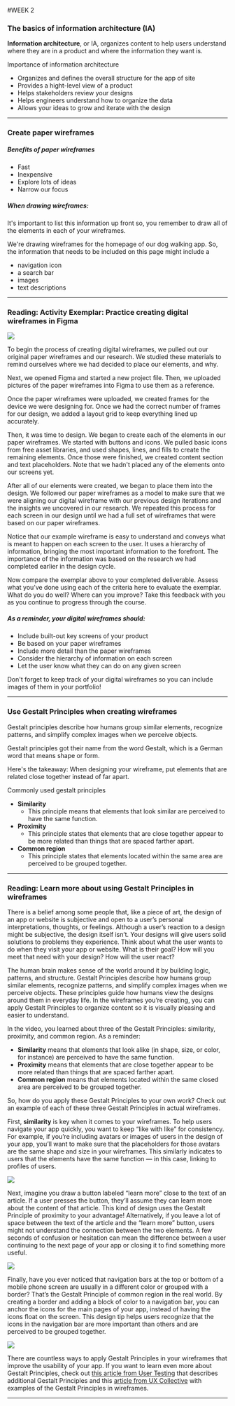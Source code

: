 #WEEK 2

### The basics of information architecture (IA)

**Information architecture**, or IA, organizes content to help users understand where they are in a product and where the information they want is.

Importance of information architecture 
- Organizes and defines the overall structure for the app of site 
- Provides a hight-level view of a product 
- Helps stakeholders review your designs 
- Helps engineers understand how to organize the data 
- Allows your ideas to grow and iterate with the design 

---

### Create paper wireframes

##### Benefits of paper wireframes 
- Fast 
- Inexpensive 
- Explore lots of ideas 
- Narrow our focus 

##### When drawing wireframes:

It's important to list this information up front so, you remember to draw all of the elements in each of your wireframes. 

We're drawing wireframes for the homepage of our dog walking app. So, the information that needs to be included on this page might include a 
- navigation icon
- a search bar
- images
- text descriptions

---

### Reading: Activity Exemplar: Practice creating digital wireframes in Figma

![](week2images/1.png)

To begin the process of creating digital wireframes, we pulled out our original paper wireframes and our research. We studied these materials to remind ourselves where we had decided to place our elements, and why.

Next, we opened Figma and started a new project file. Then, we uploaded pictures of the paper wireframes into Figma to use them as a reference. 

Once the paper wireframes were uploaded, we created frames for the device we were designing for. Once we had the correct number of frames for our design, we added a layout grid to keep everything lined up accurately. 

Then, it was time to design. We began to create each of the elements in our paper wireframes. We started with buttons and icons. We pulled basic icons from free asset libraries, and used shapes, lines, and fills to create the remaining elements. Once those were finished, we created content section and text placeholders. Note that we hadn't placed any of the elements onto our screens yet. 

After all of our elements were created, we began to place them into the design. We followed our paper wireframes as a model to make sure that we were aligning our digital wireframe with our previous design iterations and the insights we uncovered in our research. We repeated this process for each screen in our design until we had a full set of wireframes that were based on our paper wireframes. 

Notice that our example wireframe is easy to understand and conveys what is meant to happen on each screen to the user. It uses a hierarchy of information, bringing the most important information to the forefront. The importance of the information was based on the research we had completed earlier in the design cycle.  

Now compare the exemplar above to your completed deliverable. Assess what you’ve done using each of the criteria here to evaluate the exemplar. What do you do well? Where can you improve? Take this feedback with you as you continue to progress through the course. 

##### As a reminder, your digital wireframes should:

- Include built-out key screens of your product
- Be based on your paper wireframes
- Include more detail than the paper wireframes
- Consider the hierarchy of information on each screen
- Let the user know what they can do on any given screen

Don't forget to keep track of your digital wireframes so you can include images of them in your portfolio!

---

### Use Gestalt Principles when creating wireframes

Gestalt principles describe how humans group similar elements, recognize patterns, and simplify complex images when we perceive objects.

Gestalt principles got their name from the word Gestalt, which is a German word that means shape or form.

Here's the takeaway: When designing your wireframe, put elements that are related close together instead of far apart.

Commonly used gestalt principles 
- **Similarity** 
    - This principle means that elements that look similar are perceived to have the same function.
- **Proximity** 
    - This principle states that elements that are close together appear to be more related than things that are spaced farther apart.
- **Common region** 
    - This principle states that elements located within the same area are perceived to be grouped together.

 ---

 ### Reading: Learn more about using Gestalt Principles in wireframes

There is a belief among some people that, like a piece of art, the design of an app or website is subjective and open to a user’s personal interpretations, thoughts, or feelings. Although a user’s reaction to a design might be subjective, the design itself isn’t. Your designs will give users solid solutions to problems they experience. Think about what the user wants to do when they visit your app or website. What is their goal? How will you meet that need with your design? How will the user react? 

The human brain makes sense of the world around it by building logic, patterns, and structure. Gestalt Principles describe how humans group similar elements, recognize patterns, and simplify complex images when we perceive objects. These principles guide how humans view the designs around them in everyday life. In the wireframes you’re creating, you can apply Gestalt Principles to organize content so it is visually pleasing and easier to understand.

In the video, you learned about three of the Gestalt Principles: similarity, proximity, and common region. As a reminder: 

- **Similarity** means that elements that look alike (in shape, size, or color, for instance) are perceived to have the same function. 
- **Proximity** means that elements that are close together appear to be more related than things that are spaced farther apart.  
- **Common region** means that elements located within the same closed area are perceived to be grouped together.

So, how do you apply these Gestalt Principles to your own work? Check out an example of each of these three Gestalt Principles in actual wireframes. 

First, **similarity** is key when it comes to your wireframes. To help users navigate your app quickly, you want to keep “like with like” for consistency. For example, if you’re including avatars or images of users in the design of your app, you’ll want to make sure that the placeholders for those avatars are the same shape and size in your wireframes. This similarly indicates to users that the elements have the same function — in this case, linking to profiles of users.   

![](week2images/2.png)

Next, imagine you draw a button labeled “learn more” close to the text of an article. If a user presses the button, they’ll assume they can learn more about the content of that article. This kind of design uses the Gestalt Principle of proximity to your advantage! Alternatively, if you leave a lot of space between the text of the article and the “learn more” button, users might not understand the connection between the two elements. A few seconds of confusion or hesitation can mean the difference between a user continuing to the next page of your app or closing it to find something more useful.

![](week2images/3.png)

Finally, have you ever noticed that navigation bars at the top or bottom of a mobile phone screen are usually in a different color or grouped with a border? That’s the Gestalt Principle of common region in the real world. By creating a border and adding a block of color to a navigation bar, you can anchor the icons for the main pages of your app, instead of having the icons float on the screen. This design tip helps users recognize that the icons in the navigation bar are more important than others and are perceived to be grouped together.

![](week2images/4.png)

There are countless ways to apply Gestalt Principles in your wireframes that improve the usability of your app. If you want to learn even more about Gestalt Principles, check out [this article from User Testing](https://www.usertesting.com/blog/gestalt-principles) that describes additional Gestalt Principles and this [article from UX Collective](https://uxdesign.cc/psychology-design-4-gestalt-principles-to-use-as-your-next-design-solution-fcdec423a6bf) with examples of the Gestalt Principles in wireframes. 

---







